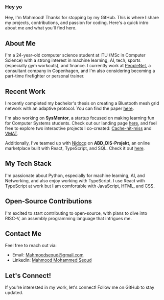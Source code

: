 ### Hey yo
Hey, I'm Mahmood! Thanks for stopping by my GitHub. This is where I share my projects, contributions, and passion for coding. Here's a quick intro about me and what you'll find here.

## About Me
I'm a 24-year-old computer science student at ITU (MSc in Computer Science) with a strong interest in machine learning, AI, tech, sports (especially gym workouts), and finance. I currently work at [PeopleNet](https://peoplenet.dk/), a  consultant company in Copenhagen, and I'm also considering becoming a part-time firefighter or personal trainer.

## Recent Work
I recently completed my bachelor's thesis on creating a Bluetooth mesh grid network with an adaptive protocol. You can find the paper [here](https://easychair.org/publications/paper/Gv4N). 

I'm also working on **SysMentor**, a startup focused on making learning fun for Computer Systems students. Check out our landing page [here](https://abdsecondhand.site/LANDING/out/), and feel free to explore two interactive projects I co-created: [Cache-hit-miss](https://github.com/MahmoodSeoud/cache-hit-miss) and [VMAT](https://github.com/MahmoodSeoud/VMAT).

Additionally, I've teamed up with [Nidocq](https://github.com/Nidocq) on **ABD_DIS-Projekt**, an online marketplace built with React, TypeScript, and SQL. Check it out [here](https://github.com/Nidocq/ABD_DIS-Projekt).

## My Tech Stack
I'm passionate about Python, especially for machine learning, AI, and Networking, and also enjoy working with TypeScript. I use React with TypeScript at work but I am comfortable with JavaScript, HTML, and CSS.

## Open-Source Contributions
I'm excited to start contributing to open-source, with plans to dive into RISC-V, an assembly programming language that intrigues me.

## Contact Me
Feel free to reach out via:
- Email: [Mahmoodseoud@gmail.com](mailto:Mahmoodseoud@gmail.com)
- LinkedIn: [Mahmood Mohammed Seoud](https://www.linkedin.com/in/mahmoodmohammedseoud)

## Let's Connect!
If you're interested in my work, let's connect! Follow me on GitHub to stay updated.
